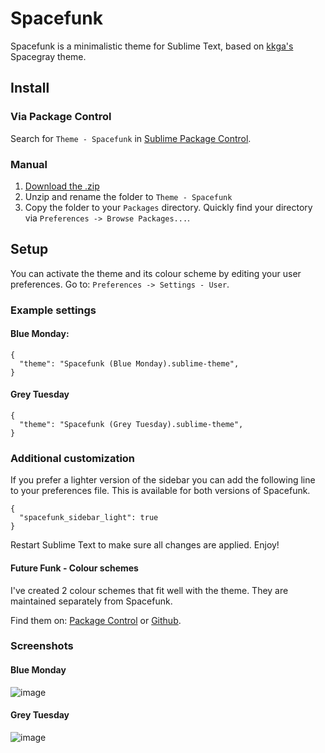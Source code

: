 # Spacefunk

Spacefunk is a minimalistic theme for Sublime Text, based on [kkga's](https://github.com/kkga/spacegray) Spacegray theme.

## Install

### Via Package Control

Search for `Theme - Spacefunk` in [Sublime Package Control](https://sublime.wbond.net).

### Manual

1. [Download the .zip](https://github.com/Twiebie/ST-Spacefunk/archive/master.zip)
2. Unzip and rename the folder to `Theme - Spacefunk`
3. Copy the folder to your `Packages` directory. Quickly find your directory via
`Preferences -> Browse Packages...`.

## Setup

You can activate the theme and its colour scheme by editing your user preferences.
Go to: `Preferences -> Settings - User`.

### Example settings
#### Blue Monday:
```
{
  "theme": "Spacefunk (Blue Monday).sublime-theme",
}
```
#### Grey Tuesday
```
{
  "theme": "Spacefunk (Grey Tuesday).sublime-theme",
}
```

### Additional customization
If you prefer a lighter version of the sidebar you can add the following line to your preferences file. This is available for both versions of Spacefunk.

```
{
  "spacefunk_sidebar_light": true
}
```
Restart Sublime Text to make sure all changes are applied. Enjoy!

#### Future Funk - Colour schemes
I've created 2 colour schemes that fit well with the theme.
They are maintained separately from Spacefunk.

Find them on: [Package Control](https://sublime.wbond.net/packages/Future%20Funk%20-%20Color%20Scheme) or [Github](https://github.com/Twiebie/ST-FutureFunk).

### Screenshots
#### Blue Monday
![image](http://i.imgur.com/tkbsNlI.png)

#### Grey Tuesday
![image](http://i.imgur.com/jCAd3Af.png)
